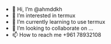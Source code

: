 - 👋 Hi, I’m @ahmddkh
- 👀 I’m interested in termux 
- 🌱 I’m currently learning  to use termux
- 💞️ I’m looking to collaborate on ...
- 📫 How to reach me +961 78932108

<!---
ahmddkh/ahmddkh is a ✨ special ✨ repository because its `README.md` (this file) appears on your GitHub profile.
You can click the Preview link to take a look at your changes.
--->
